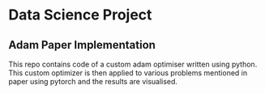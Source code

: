 # Data Science Project
## Adam Paper Implementation

This repo contains code of a custom adam optimiser written using python.
This custom optimizer is then applied to various problems mentioned in paper using pytorch and the results are visualised.
